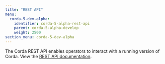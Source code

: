 ```yaml
---
title: "REST API"
menu:
  corda-5-dev-alpha:
    identifier: corda-5-alpha-rest-api
    parent: corda-5-alpha-develop
    weight: 2500
section_menu: corda-5-dev-alpha
---
```

The Corda REST API enables operators to interact with a running version of Corda.
View the [REST API documentation](C5_OpenAPI.html).
